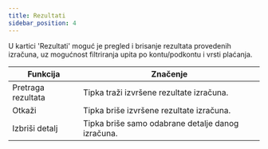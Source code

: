 ```yaml
---
title: Rezultati
sidebar_position: 4
---
```


U kartici 'Rezultati' moguć je pregled i brisanje rezultata provedenih izračuna, uz mogućnost filtriranja upita po kontu/podkontu i vrsti plaćanja.



| Funkcija | Značenje |
| --- | --- |
| Pretraga rezultata | Tipka traži izvršene rezultate izračuna. |
| Otkaži | Tipka briše izvršene rezultate izračuna. |
| Izbriši detalj | Tipka briše samo odabrane detalje danog izračuna. |






